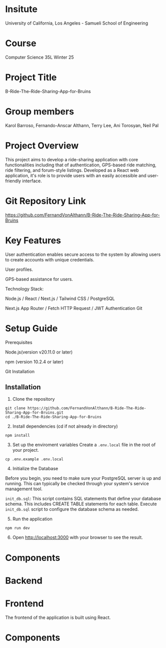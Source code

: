 # Insitute

University of California, Los Angeles - Samueli School of Engineering

# Course

Computer Science 35L Winter 25

# Project Title

B-Ride-The-Ride-Sharing-App-for-Bruins

# Group members

Karol Barroso, Fernando-Anscar Althann, Terry Lee, Ani Torosyan,
Neil Pal

# Project Overview

This project aims to develop a ride-sharing application with core functionalities including that of authentication, GPS-based ride matching, ride filtering, and forum-style listings. Developed as a React web application, it's role is to provide users with an easily accessible and user-friendly interface.

# Git Repository Link

https://github.com/FernandVonAlthann/B-Ride-The-Ride-Sharing-App-for-Bruins

# Key Features

User authentication enables secure access to the system by allowing users to create accounts with unique credentials.

User profiles.

GPS-based assistance for users.

Technology Stack:

Node.js / React / Next.js / Tailwind CSS / PostgreSQL

Next.js App Router / Fetch HTTP Request / JWT Authentication
Git

# Setup Guide

Prerequisites

Node.js(version v20.11.0 or later)

npm (version 10.2.4 or later)

Git Installation

## Installation

1. Clone the repository
```
git clone https://github.com/FernandVonAlthann/B-Ride-The-Ride-Sharing-App-for-Bruins.git
cd ./B-Ride-The-Ride-Sharing-App-for-Bruins
```

2. Install dependencies (cd if not already in directory)
```
npm install
```

3. Set up the enviroment variables
Create a `.env.local` file in the root of your project.
```
cp .env.example .env.local
```


4. Initialize the Database

Before you begin, you need to make sure your PostgreSQL server is up and running. This can typically be checked through your system's service management tool.

`init_db.sql`: This script contains SQL statements that define your database schema. This includes CREATE TABLE statements for each table. Execute `init_db.sql` script to configure the database schema as needed.

5. Run the application
```
npm run dev
```

6. Open [http://localhost:3000](http://localhost:3000) with your browser to see the result.


# Components

# Backend

# Frontend

The frontend of the application is built using React.

# Components
